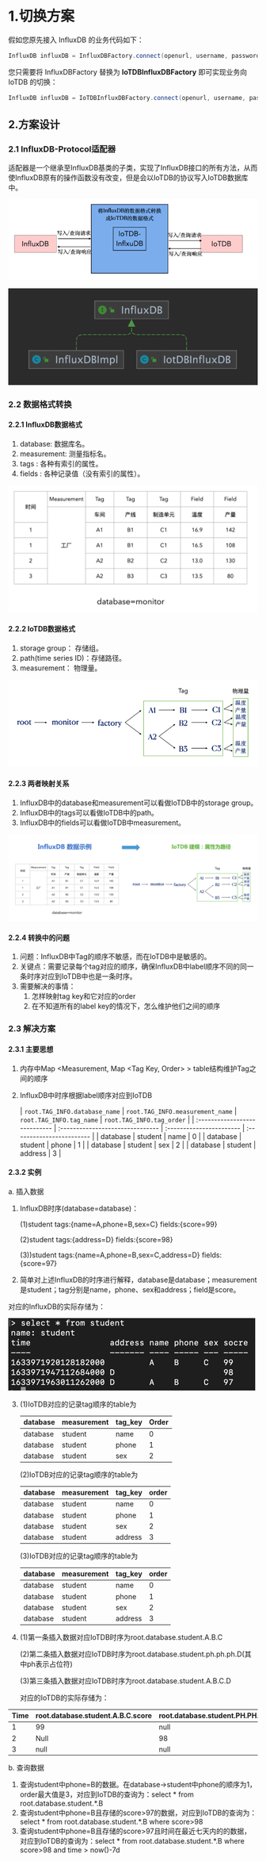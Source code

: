 <!--

    Licensed to the Apache Software Foundation (ASF) under one
    or more contributor license agreements.  See the NOTICE file
    distributed with this work for additional information
    regarding copyright ownership.  The ASF licenses this file
    to you under the Apache License, Version 2.0 (the
    "License"); you may not use this file except in compliance
    with the License.  You may obtain a copy of the License at
    
        http://www.apache.org/licenses/LICENSE-2.0
    
    Unless required by applicable law or agreed to in writing,
    software distributed under the License is distributed on an
    "AS IS" BASIS, WITHOUT WARRANTIES OR CONDITIONS OF ANY
    KIND, either express or implied.  See the License for the
    specific language governing permissions and limitations
    under the License.

-->

# 1.切换方案

假如您原先接入 InfluxDB 的业务代码如下：

```java
InfluxDB influxDB = InfluxDBFactory.connect(openurl, username, password);
```

您只需要将 InfluxDBFactory 替换为 **IoTDBInfluxDBFactory** 即可实现业务向 IoTDB 的切换：

```java
InfluxDB influxDB = IoTDBInfluxDBFactory.connect(openurl, username, password);
```

## 2.方案设计

### 2.1 InfluxDB-Protocol适配器

适配器是一个继承至InfluxDB基类的子类，实现了InfluxDB接口的所有方法，从而使InfluxDB原有的操作函数没有改变，但是会以IoTDB的协议写入IoTDB数据库中。

![architecture-design](https://github.com/apache/iotdb-bin-resources/blob/main/docs/UserGuide/API/IoTDB-InfluxDB/architecture-design.png?raw=true)

![class-diagram](https://github.com/apache/iotdb-bin-resources/blob/main/docs/UserGuide/API/IoTDB-InfluxDB/class-diagram.png?raw=true)


### 2.2 数据格式转换

#### 2.2.1 InfluxDB数据格式

1. database: 数据库名。
2. measurement: 测量指标名。
3. tags : 各种有索引的属性。
4. fields : 各种记录值（没有索引的属性）。

![influxdb-data](https://github.com/apache/iotdb-bin-resources/blob/main/docs/UserGuide/API/IoTDB-InfluxDB/influxdb-data.png?raw=true)

#### 2.2.2 IoTDB数据格式

1. storage group： 存储组。
2. path(time series ID)：存储路径。
3. measurement： 物理量。

![iotdb-data](https://github.com/apache/iotdb-bin-resources/blob/main/docs/UserGuide/API/IoTDB-InfluxDB/iotdb-data.png?raw=true)

#### 2.2.3 两者映射关系

1. InfluxDB中的database和measurement可以看做IoTDB中的storage group。
2. InfluxDB中的tags可以看做IoTDB中的path。
3. InfluxDB中的fields可以看做IoTDB中measurement。

![influxdb-vs-iotdb-data](https://github.com/apache/iotdb-bin-resources/blob/main/docs/UserGuide/API/IoTDB-InfluxDB/influxdb-vs-iotdb-data.png?raw=true)

#### 2.2.4 转换中的问题
1. 问题：InfluxDB中Tag的顺序不敏感，而在IoTDB中是敏感的。
2. 关键点：需要记录每个tag对应的顺序，确保InfluxDB中label顺序不同的同一条时序对应到IoTDB中也是一条时序。
3. 需要解决的事情：
    1. 怎样映射tag key和它对应的order
    2. 在不知道所有的label key的情况下，怎么维护他们之间的顺序

### 2.3 解决方案

#### 2.3.1 主要思想

1. 内存中Map <Measurement, Map <Tag Key, Order> > table结构维护Tag之间的顺序
2. InfluxDB中时序根据label顺序对应到IoTDB

   | `root.TAG_INFO.database_name` | `root.TAG_INFO.measurement_name` | `root.TAG_INFO.tag_name` | `root.TAG_INFO.tag_order` |
            | :---------------------------- | :------------------------------- | :----------------------- | :------------------------ |
   | database                      | student                          | name                     | 0                         |
   | database                      | student                          | phone                    | 1                         |
   | database                      | student                          | sex                      | 2                         |
   | database                      | student                          | address                  | 3                         |

#### 2.3.2 实例

a. 插入数据

1. InfluxDB时序(database=database)：

   (1)student tags:{name=A,phone=B,sex=C} fields:{score=99}

   (2)student tags:{address=D} fields:{score=98}

   (3))student tags:{name=A,phone=B,sex=C,address=D} fields:{score=97}

2. 简单对上述InfluxDB的时序进行解释，database是database；measurement是student；tag分别是name，phone、sex和address；field是score。

对应的InfluxDB的实际存储为：

![influxdb-result](https://github.com/apache/iotdb-bin-resources/blob/main/docs/UserGuide/API/IoTDB-InfluxDB/influxdb-result.png?raw=true)




3. (1)IoTDB对应的记录tag顺序的table为

   | database | measurement | tag_key | Order |
      | -------- | ----------- | ------- | ----- |
   | database | student     | name    | 0     |
   | database | student     | phone   | 1     |
   | database | student     | sex     | 2     |

   (2)IoTDB对应的记录tag顺序的table为

   | database | measurement | tag_key | order |
      | -------- | ----------- | ------- | ----- |
   | database | student     | name    | 0     |
   | database | student     | phone   | 1     |
   | database | student     | sex     | 2     |
   | database | student     | address | 3     |

   (3)IoTDB对应的记录tag顺序的table为

   | database | measurement | tag_key | order |
      | -------- | ----------- | ------- | ----- |
   | database | student     | name    | 0     |
   | database | student     | phone   | 1     |
   | database | student     | sex     | 2     |
   | database | student     | address | 3     |

4. (1)第一条插入数据对应IoTDB时序为root.database.student.A.B.C

   (2)第二条插入数据对应IoTDB时序为root.database.student.ph.ph.ph.D(其中ph表示占位符)

   (3)第三条插入数据对应IoTDB时序为root.database.student.A.B.C.D 
  
   对应的IoTDB的实际存储为：

| Time | root.database.student.A.B.C.score | root.database.student.PH.PH.PH.D.score | root.database.student.A.B.C.D.score |
| ---- | --------------------------------- | -------------------------------------- | ----------------------------------- |
| 1    | 99                                | null                                   | Null                                |
| 2    | Null                              | 98                                     | Null                                |
| 3    | null                              | null                                   | 97                                  |

b. 查询数据

1. 查询student中phone=B的数据。在database->student中phone的顺序为1，order最大值是3，对应到IoTDB的查询为：select * from root.database.student.*.B
2. 查询student中phone=B且存储的score>97的数据，对应到IoTDB的查询为：select * from root.database.student.*.B where score>98
3. 查询student中phone=B且存储的score>97且时间在最近七天内的的数据，对应到IoTDB的查询为：select * from root.database.student.*.B where score>98 and time > now()-7d